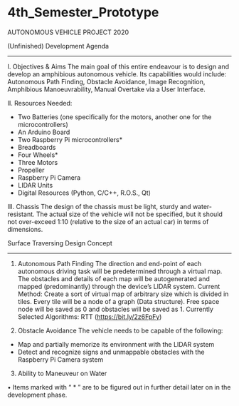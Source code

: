 # 4th_Semester_Prototype
 
 AUTONOMOUS VEHICLE PROJECT 2020


 (Unfinished) Development Agenda
 _______________________________________________________________________________________________________________________________________

 I.	Objectives & Aims
 The main goal of this entire endeavour is to design and develop an amphibious autonomous vehicle. Its capabilities would include: Autonomous Path Finding, Obstacle Avoidance, Image Recognition, Amphibious Manoeuvrability, Manual Overtake via a User Interface.

 II.	Resources Needed:
 -	Two Batteries (one specifically for the motors, another one for the microcontrollers)
 -	An Arduino Board
 -	Two Raspberry Pi microcontrollers*
 -	Breadboards
 -	Four Wheels*
 -	Three Motors
 - Propeller
 -	Raspberry Pi Camera
 -	LIDAR Units
 -	Digital Resources (Python, C/C++, R.O.S., Qt)

 III. Chassis
 The design of the chassis must be light, sturdy and water-resistant. The actual size of the vehicle will not be specified, but it should not over-exceed 1:10 (relative to the size of an actual car) in terms of dimensions.



 Surface Traversing Design Concept
 _______________________________________________________________________________________________________________________________________

 1.	Autonomous Path Finding
 The direction and end-point of each autonomous driving task will be predetermined through a virtual map. The obstacles and details of each map will be autogenerated and mapped (predominantly) through the device’s LIDAR system.
 Current Method: Create a sort of virtual map of arbitrary size which is divided in tiles. Every tile will be a node of a graph (Data structure). Free space node will be saved as 0 and obstacles will be saved as 1. 
 Currently Selected Algorithms: RTT (https://bit.ly/2z6FpFy)

 2.	Obstacle Avoidance
 The vehicle needs to be capable of the following:
 -	Map and partially memorize its environment with the LIDAR system
 -	Detect and recognize signs and unmappable obstacles with the Raspberry Pi Camera system
 
 3. Ability to Maneuveur on Water


 •	Items marked with “ * ” are to be figured out in further detail later on in the development phase.
